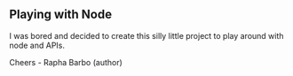 ## Playing with Node

I was bored and decided to create this silly little project to play around
with node and APIs.

Cheers - Rapha Barbo (author)
